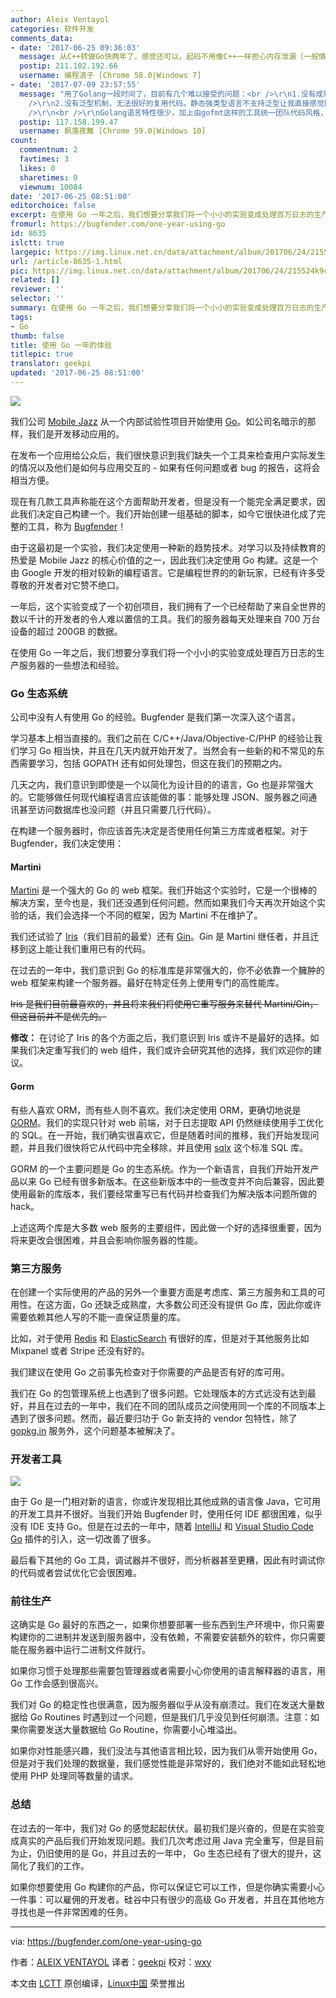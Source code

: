 ```yaml
---
author: Aleix Ventayol
categories: 软件开发
comments_data:
- date: '2017-06-25 09:36:03'
  message: 从C++转做Go快两年了，感觉还可以，起码不用像C++一样担心内存泄漏（一般情况不会泄漏，也不排除特殊）。从C++转go比较方便，上手快，相当于由俭入奢；如果由python转go就比较麻烦（身边很多原python程序员成天抱怨。。。），会感觉没有python方便，相当于由奢入俭。各有利弊，各取所长吧。
  postip: 211.102.192.66
  username: 编程浪子 [Chrome 58.0|Windows 7]
- date: '2017-07-09 23:57:55'
  message: "用了Golang一段时间了，目前有几个难以接受的问题：<br />\r\n1.没有成熟的异常处理机制，通过错误返回值来判断是否异常过于原始，很多时候需要完整的异常堆栈信息。<br
    />\r\n2.没有泛型机制，无法很好的复用代码。静态强类型语言不支持泛型让我直接感觉回到了Java1.5之前，很难想象这是一门2009年发布的语言。<br
    />\r\n<br />\r\nGolang语言特性很少，加上由gofmt这样的工具统一团队代码风格，可以说是工程性很优秀的语言，但一些关键特性的缺失还是令很多人望而却步(说得好听叫简洁，说得难听叫简陋)。"
  postip: 117.158.199.47
  username: 枫落夜舞 [Chrome 59.0|Windows 10]
count:
  commentnum: 2
  favtimes: 3
  likes: 0
  sharetimes: 0
  viewnum: 10084
date: '2017-06-25 08:51:00'
editorchoice: false
excerpt: 在使用 Go 一年之后，我们想要分享我们将一个小小的实验变成处理百万日志的生产服务器的一些想法和经验。
fromurl: https://bugfender.com/one-year-using-go
id: 8635
islctt: true
largepic: https://img.linux.net.cn/data/attachment/album/201706/24/215524k9caxmcp8c3ppa39.jpg
url: /article-8635-1.html
pic: https://img.linux.net.cn/data/attachment/album/201706/24/215524k9caxmcp8c3ppa39.jpg.thumb.jpg
related: []
reviewer: ''
selector: ''
summary: 在使用 Go 一年之后，我们想要分享我们将一个小小的实验变成处理百万日志的生产服务器的一些想法和经验。
tags:
- Go
thumb: false
title: 使用 Go 一年的体验
titlepic: true
translator: geekpi
updated: '2017-06-25 08:51:00'
---
```


![](https://img.linux.net.cn/data/attachment/album/201706/24/215524k9caxmcp8c3ppa39.jpg)


我们公司 [Mobile Jazz](http://mobilejazz.com/) 从一个内部试验性项目开始使用 [Go](https://golang.org/)。如公司名暗示的那样，我们是开发移动应用的。


在发布一个应用给公众后，我们很快意识到我们缺失一个工具来检查用户实际发生的情况以及他们是如何与应用交互的 - 如果有任何问题或者 bug 的报告，这将会相当方便。


现在有几款工具声称能在这个方面帮助开发者，但是没有一个能完全满足要求，因此我们决定自己构建一个。我们开始创建一组基础的脚本，如今它很快进化成了完整的工具，称为 [Bugfender](https://www.bugfender.com/)！


由于这最初是一个实验，我们决定使用一种新的趋势技术。对学习以及持续教育的热爱是 Mobile Jazz 的核心价值的之一，因此我们决定使用 Go 构建。这是一个由 Google 开发的相对较新的编程语言。它是编程世界的的新玩家，已经有许多受尊敬的开发者对它赞不绝口。


一年后，这个实验变成了一个初创项目，我们拥有了一个已经帮助了来自全世界的数以千计的开发者的令人难以置信的工具。我们的服务器每天处理来自 700 万台设备的超过 200GB 的数据。


在使用 Go 一年之后，我们想要分享我们将一个小小的实验变成处理百万日志的生产服务器的一些想法和经验。


### Go 生态系统


公司中没有人有使用 Go 的经验。Bugfender 是我们第一次深入这个语言。


学习基本上相当直接的。我们之前在 C/C++/Java/Objective-C/PHP 的经验让我们学习 Go 相当快，并且在几天内就开始开发了。当然会有一些新的和不常见的东西需要学习，包括 GOPATH 还有如何处理包，但这在我们的预期之内。


几天之内，我们意识到即使是一个以简化为设计目的的语言，Go 也是非常强大的。它能够做任何现代编程语言应该能做的事：能够处理 JSON、服务器之间通讯甚至访问数据库也没问题（并且只需要几行代码）。


在构建一个服务器时，你应该首先决定是否使用任何第三方库或者框架。对于 Bugfender，我们决定使用：


#### Martini


[Martini](https://github.com/go-martini/martini) 是一个强大的 Go 的 web 框架。我们开始这个实验时，它是一个很棒的解决方案，至今也是，我们还没遇到任何问题。然而如果我们今天再次开始这个实验的话，我们会选择一个不同的框架，因为 Martini 不在维护了。


我们还试验了 [Iris](https://github.com/kataras/iris)（我们目前的最爱）还有 [Gin](https://github.com/gin-gonic/gin)。Gin 是 Martini 继任者，并且迁移到这上能让我们重用已有的代码。


在过去的一年中，我们意识到 Go 的标准库是非常强大的，你不必依靠一个臃肿的 web 框架来构建一个服务器。最好在特定任务上使用专门的高性能库。


~~Iris 是我们目前最喜欢的，并且将来我们将使用它重写服务来替代 Martini/Gin，但这目前并不是优先的。~~


**修改：** 在讨论了 Iris 的各个方面之后，我们意识到 Iris 或许不是最好的选择。如果我们决定重写我们的 web 组件，我们或许会研究其他的选择，我们欢迎你的建议。


#### Gorm


有些人喜欢 ORM，而有些人则不喜欢。我们决定使用 ORM，更确切地说是 [GORM](https://github.com/jinzhu/gorm)。我们的实现只针对 web 前端，对于日志提取 API 仍然继续使用手工优化的 SQL。在一开始，我们确实很喜欢它，但是随着时间的推移，我们开始发现问题，并且我们很快将它从代码中完全移除，并且使用 [sqlx](https://github.com/jmoiron/sqlx) 这个标准 SQL 库。


GORM 的一个主要问题是 Go 的生态系统。作为一个新语言，自我们开始开发产品以来 Go 已经有很多新版本。在这些新版本中的一些改变并不向后兼容，因此要使用最新的库版本，我们要经常重写已有代码并检查我们为解决版本问题所做的 hack。


上述这两个库是大多数 web 服务的主要组件，因此做一个好的选择很重要，因为将来更改会很困难，并且会影响你服务器的性能。


### 第三方服务


在创建一个实际使用的产品的另外一个重要方面是考虑库、第三方服务和工具的可用性。在这方面，Go 还缺乏成熟度，大多数公司还没有提供 Go 库，因此你或许需要依赖其他人写的不能一直保证质量的库。


比如，对于使用 [Redis](https://github.com/go-redis/redis) 和 [ElasticSearch](https://github.com/olivere/elastic) 有很好的库，但是对于其他服务比如 Mixpanel 或者 Stripe 还没有好的。


我们建议在使用 Go 之前事先检查对于你需要的产品是否有好的库可用。


我们在 Go 的包管理系统上也遇到了很多问题。它处理版本的方式远没有达到最好，并且在过去的一年中，我们在不同的团队成员之间使用同一个库的不同版本上遇到了很多问题。然而，最近要归功于 Go 新支持的 vendor 包特性，除了 [gopkg.in](http://labix.org/gopkg.in) 服务外，这个问题基本被解决了。


### 开发者工具


![](https://img.linux.net.cn/data/attachment/album/201706/24/215525vf6x2ifni4i2jwwf.jpg)


由于 Go 是一门相对新的语言，你或许发现相比其他成熟的语言像 Java，它可用的开发工具并不很好。当我们开始 Bugfender 时，使用任何 IDE 都很困难，似乎没有 IDE 支持 Go。但是在过去的一年中，随着 [IntelliJ](https://plugins.jetbrains.com/plugin/5047-go) 和 [Visual Studio Code Go](https://github.com/Microsoft/vscode-go) 插件的引入，这一切改善了很多。


最后看下其他的 Go 工具，调试器并不很好，而分析器甚至更糟，因此有时调试你的代码或者尝试优化它会很困难。


### 前往生产


这确实是 Go 最好的东西之一，如果你想要部署一些东西到生产环境中，你只需要构建你的二进制并发送到服务器中，没有依赖，不需要安装额外的软件，你只需要能在服务器中运行二进制文件就行。


如果你习惯于处理那些需要包管理器或者需要小心你使用的语言解释器的语言，用 Go 工作会感到很高兴。


我们对 Go 的稳定性也很满意，因为服务器似乎从没有崩溃过。我们在发送大量数据给 Go Routines 时遇到过一个问题，但是我们几乎没见到任何崩溃。注意：如果你需要发送大量数据给 Go Routine，你需要小心堆溢出。


如果你对性能感兴趣，我们没法与其他语言相比较，因为我们从零开始使用 Go，但是对于我们处理的数据量，我们感觉性能是非常好的，我们绝对不能如此轻松地使用 PHP 处理同等数量的请求。


### 总结


在过去的一年中，我们对 Go 的感觉起起伏伏。最初我们是兴奋的，但是在实验变成真实的产品后我们开始发现问题。我们几次考虑过用 Java 完全重写，但是目前为止，仍旧使用的是 Go，并且过去的一年中， Go 生态已经有了很大的提升，这简化了我们的工作。


如果你想要使用 Go 构建你的产品，你可以保证它可以工作，但是你确实需要小心一件事：可以雇佣的开发者。硅谷中只有很少的高级 Go 开发者，并且在其他地方寻找也是一件非常困难的任务。




---


via: <https://bugfender.com/one-year-using-go>


作者：[ALEIX VENTAYOL](https://bugfender.com/author/aleixventayol) 译者：[geekpi](https://github.com/geekpi) 校对：[wxy](https://github.com/wxy)


本文由 [LCTT](https://github.com/LCTT/TranslateProject) 原创编译，[Linux中国](https://linux.cn/) 荣誉推出